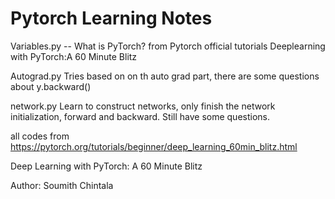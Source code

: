Pytorch Learning Notes
===
Variables.py -- What is PyTorch? from Pytorch official tutorials Deeplearning with PyTorch:A 60 Minute Blitz

Autograd.py Tries based on on th auto grad part, there are some questions about y.backward()

network.py Learn to construct networks, only finish the network initialization, forward and backward. Still have some questions.

all codes from https://pytorch.org/tutorials/beginner/deep_learning_60min_blitz.html

Deep Learning with PyTorch: A 60 Minute Blitz

Author: Soumith Chintala



